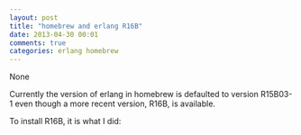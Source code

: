 ```yaml
---
layout: post
title: "homebrew and erlang R16B"
date: 2013-04-30 00:01
comments: true
categories: erlang homebrew
---
```


None


Currently the version of erlang in homebrew is defaulted to version R15B03-1 even though a more recent version, R16B, is available.


To install R16B, it is what I did:

